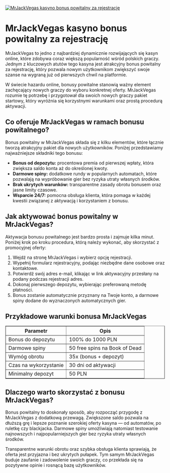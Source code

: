 [![MrJackVegas kasyno bonus powitalny za rejestrację](https://123-caf.pages.dev/gitsignup.png)](https://vrmoo.ru/Bt82HjjY)

<h1>MrJackVegas kasyno bonus powitalny za rejestrację</h1> <p>MrJackVegas to jedno z najbardziej dynamicznie rozwijających się kasyn online, które zdobywa coraz większą popularność wśród polskich graczy. Jednym z kluczowych atutów tego kasyna jest atrakcyjny bonus powitalny za rejestrację, który pozwala nowym użytkownikom zwiększyć swoje szanse na wygraną już od pierwszych chwil na platformie.</p> <p>W świecie hazardu online, bonusy powitalne stanowią ważny element zachęcający nowych graczy do wyboru konkretnej oferty. MrJackVegas rozumie tę potrzebę i przygotował dla swoich nowych graczy pakiet startowy, który wyróżnia się korzystnymi warunkami oraz prostą procedurą aktywacji.</p> <h2>Co oferuje MrJackVegas w ramach bonusu powitalnego?</h2> <p>Bonus powitalny w MrJackVegas składa się z kilku elementów, które łącznie tworzą atrakcyjny pakiet dla nowych użytkowników. Poniżej przedstawiamy najważniejsze składniki tego bonusu:</p> <ul>   <li><strong>Bonus od depozytu:</strong> procentowa premia od pierwszej wpłaty, która zwiększa saldo konta aż do określonej kwoty.</li>   <li><strong>Darmowe spiny:</strong> dodatkowe rundy w popularnych automatach, które pozwalają na wypróbowanie gier bez ryzyka utraty własnych środków.</li>   <li><strong>Brak ukrytych warunków:</strong> transparentne zasady obrotu bonusem oraz jasne limity czasowe.</li>   <li><strong>Wsparcie 24/7:</strong> pomocna obsługa klienta, która pomaga w każdej kwestii związanej z aktywacją i korzystaniem z bonusu.</li> </ul> <h2>Jak aktywować bonus powitalny w MrJackVegas?</h2> <p>Aktywacja bonusu powitalnego jest bardzo prosta i zajmuje kilka minut. Poniżej krok po kroku procedura, którą należy wykonać, aby skorzystać z promocyjnej oferty:</p> <ol>   <li>Wejdź na stronę MrJackVegas i wybierz opcję rejestracji.</li>   <li>Wypełnij formularz rejestracyjny, podając niezbędne dane osobowe oraz kontaktowe.</li>   <li>Potwierdź swój adres e-mail, klikając w link aktywacyjny przesłany na podany podczas rejestracji adres.</li>   <li>Dokonaj pierwszego depozytu, wybierając preferowaną metodę płatności.</li>   <li>Bonus zostanie automatycznie przyznany na Twoje konto, a darmowe spiny dodane do wyznaczonych automatycznych gier.</li> </ol> <h2>Przykładowe warunki bonusa MrJackVegas</h2> <table border="1" cellpadding="8" cellspacing="0" style="border-collapse: collapse; width: 100%; max-width: 600px;">   <thead>     <tr>       <th>Parametr</th>       <th>Opis</th>     </tr>   </thead>   <tbody>     <tr>       <td>Bonus do depozytu</td>       <td>100% do 1000 PLN</td>     </tr>     <tr>       <td>Darmowe spiny</td>       <td>50 free spins na Book of Dead</td>     </tr>     <tr>       <td>Wymóg obrotu</td>       <td>35x (bonus + depozyt)</td>     </tr>     <tr>       <td>Czas na wykorzystanie</td>       <td>30 dni od aktywacji</td>     </tr>     <tr>       <td>Minimalny depozyt</td>       <td>50 PLN</td>     </tr>   </tbody> </table> <h2>Dlaczego warto skorzystać z bonusu MrJackVegas?</h2> <p>Bonus powitalny to doskonały sposób, aby rozpocząć przygodę z MrJackVegas z dodatkową przewagą. Zwiększone saldo pozwala na dłuższą grę i lepsze poznanie szerokiej oferty kasyna — od automatów, po ruletkę czy blackjacka. Darmowe spiny umożliwiają natomiast testowanie najnowszych i najpopularniejszych gier bez ryzyka utraty własnych środków.</p> <p>Transparentne warunki obrotu oraz szybka obsługa klienta sprawiają, że oferta jest przyjazna i bez ukrytych pułapek. Tym samym MrJackVegas buduje zaufanie i zadowolenie swoich graczy, co przekłada się na pozytywne opinie i rosnącą bazę użytkowników.</p>